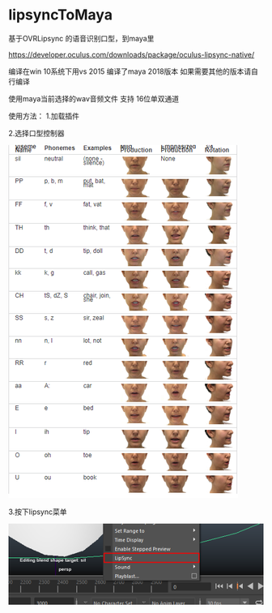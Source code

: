 # lipsyncToMaya

基于OVRLipsync 的语音识别口型，到maya里

https://developer.oculus.com/downloads/package/oculus-lipsync-native/

编译在win 10系统下用vs 2015 编译了maya 2018版本
如果需要其他的版本请自行编译

使用maya当前选择的wav音频文件
支持 16位单双通道

使用方法：
  1.加载插件
  
  2.选择口型控制器
  
  ![image](https://github.com/ghostZZZZZZZ/lipsyncToMaya/blob/main/image/kx.png)
  
  3.按下lipsync菜单
  
  ![image](https://github.com/ghostZZZZZZZ/lipsyncToMaya/blob/main/image/9396AB67-5E2E-47ff-ADD1-D5F854AB7565.png)
  
